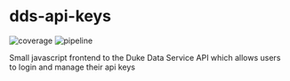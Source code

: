 # dds-api-keys

![coverage](https://gitlab.dhe.duke.edu/ori-rad/dds-api-keys/badges/master/coverage.svg?job=jest) ![pipeline](https://gitlab.dhe.duke.edu/ori-rad/dds-api-keys/badges/master/build.svg)

Small javascript frontend to the Duke Data Service API which allows users to login and manage their api keys

